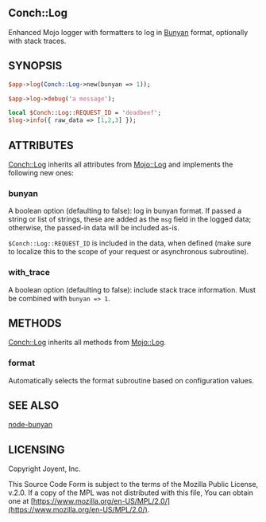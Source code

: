 ## Conch::Log

Enhanced Mojo logger with formatters to log in
[Bunyan](https://github.com/trentm/node-bunyan) format, optionally with stack traces.

## SYNOPSIS

```perl
$app->log(Conch::Log->new(bunyan => 1));

$app->log->debug('a message');

local $Conch::Log::REQUEST_ID = 'deadbeef';
$log->info({ raw_data => [1,2,3] });
```

## ATTRIBUTES

[Conch::Log](../modules/Conch%3A%3ALog) inherits all attributes from [Mojo::Log](https://metacpan.org/pod/Mojo%3A%3ALog) and implements the
following new ones:

### bunyan

A boolean option (defaulting to false): log in bunyan format. If passed a string or list of
strings, these are added as the `msg` field in the logged data; otherwise, the passed-in data
will be included as-is.

`$Conch::Log::REQUEST_ID` is included in the data, when defined (make sure to localize this to
the scope of your request or asynchronous subroutine).

### with\_trace

A boolean option (defaulting to false): include stack trace information. Must be combined with
`bunyan => 1`.

## METHODS

[Conch::Log](../modules/Conch%3A%3ALog) inherits all methods from [Mojo::Log](https://metacpan.org/pod/Mojo%3A%3ALog).

### format

Automatically selects the format subroutine based on configuration values.

## SEE ALSO

[node-bunyan](https://github.com/trentm/node-bunyan/)

## LICENSING

Copyright Joyent, Inc.

This Source Code Form is subject to the terms of the Mozilla Public License,
v.2.0. If a copy of the MPL was not distributed with this file, You can obtain
one at [https://www.mozilla.org/en-US/MPL/2.0/](https://www.mozilla.org/en-US/MPL/2.0/).
